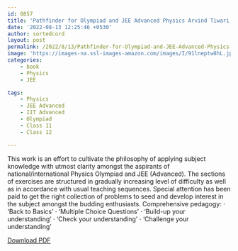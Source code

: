 ```yaml
---
id: 0857
title: 'Pathfinder for Olympiad and JEE Advanced Physics Arvind Tiwari Sachin Singh'
date: '2022-08-13 12:25:46 +0530'
author: sortedcord
layout: post
permalink: /2022/8/13/Pathfinder-for-Olympiad-and-JEE-Advanced-Physics-Arvind-Tiwari-Sachin-Singh/
image: 'https://images-na.ssl-images-amazon.com/images/I/91lneptw8hL.jpg'
categories:
    - book
    - Physics
    - JEE

tags:
    - Physics
    - JEE Advanced
    - IIT Advanced
    - Olympiad
    - Class 11
    - Class 12

---
```


This work is an effort to cultivate the philosophy of applying subject knowledge with utmost clarity amongst the aspirants of national/international Physics Olympiad and JEE (Advanced). The sections of exercises are structured in gradually increasing level of difficulty as well as in accordance with usual teaching sequences. Special attention has been paid to get the right collection of problems to seed and develop interest in the subject amongst the budding enthusiasts. Comprehensive pedagogy: · ‘Back to Basics’ · ‘Multiple Choice Questions’ · ‘Build-up your understanding’ · ‘Check your understanding' · ‘Challenge your understanding’

[Download PDF](https://drive.google.com/uc?export=download&id=18pzMx2m7EGGo8Wmdn6U-U5DEGaMY_aaV)
